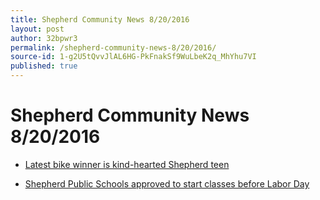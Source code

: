 ```yaml
---
title: Shepherd Community News 8/20/2016
layout: post
author: 32bpwr3
permalink: /shepherd-community-news-8/20/2016/
source-id: 1-g2U5tQvvJlAL6HG-PkFnakSf9WuLbeK2q_MhYhu7VI
published: true
---
```

# Shepherd Community News 8/20/2016

* [Latest bike winner is kind-hearted Shepherd teen](http://www.themorningsun.com/general-news/20160820/latest-bike-winner-is-kind-hearted-shepherd-teen)

* [Shepherd Public Schools approved to start classes before Labor Day](http://www.themorningsun.com/general-news/20160820/shepherd-public-schools-approved-to-start-classes-before-labor-day)

